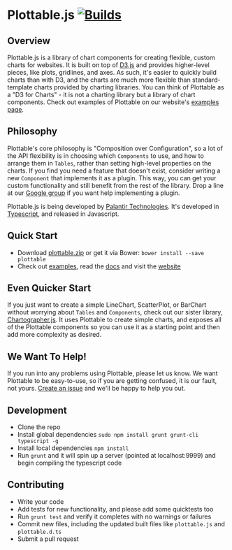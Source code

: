 Plottable.js [![Builds](https://api.travis-ci.org/repositories/palantir/plottable.png?branch=master)](https://travis-ci.org/palantir/plottable)
============

Overview
---

Plottable.js is a library of chart components for creating flexible, custom charts for websites. It is built on top of [D3.js](http://d3js.org/) and provides higher-level pieces, like plots, gridlines, and axes. As such, it's easier to quickly build charts than with D3, and the charts are much
more flexible than standard-template charts provided by charting libraries. You can think of Plottable as a "D3 for Charts" - it is not a charting library but a library of chart components. Check out examples of Plottable on our website's [examples page](http://plottablejs.org/examples/).

Philosophy
---
Plottable's core philosophy is "Composition over Configuration", so a lot of the API flexibility is in choosing which `Components` to use, and how to arrange them in `Tables`, rather than setting high-level properties on the charts. If you find you need a feature that doesn't exist, consider writing a new `Component` that implements it as a plugin. This way, you can get your custom functionality and still benefit from the rest of the library. Drop a line at our [Google group](https://groups.google.com/forum/#!forum/plottablejs) if you want help implementing a plugin.

Plottable.js is being developed by [Palantir Technologies](http://palantir.com/). It's developed in [Typescript](http://typescriptlang.org/), and released in Javascript.

Quick Start
---

- Download [plottable.zip](plottable.zip) or get it via Bower: `bower install --save plottable`
- Check out [examples](http://plottablejs.org/examples/), read the [docs](http://plottablejs.org/tutorials/) and visit the [website](http://plottablejs.org/)

Even Quicker Start
---
If you just want to create a simple LineChart, ScatterPlot, or BarChart without worrying about `Tables` and `Components`, check out our sister library, [Chartographer.js](https://github.com/palantir/chartographer/). It uses Plottable to create simple charts, and exposes all of the Plottable components so you can use it as a starting point and then add more complexity as desired.

We Want To Help!
---
If you run into any problems using Plottable, please let us know. We want Plottable to be easy-to-use, so if you are getting confused, it is our fault, not yours. [Create an issue](https://github.com/palantir/plottable/issues) and we'll be happy to help you out.

Development
---

- Clone the repo
- Install global dependencies `sudo npm install grunt grunt-cli typescript -g`
- Install local dependencies `npm install`
- Run `grunt` and it will spin up a server (pointed at localhost:9999) and begin compiling the typescript code

Contributing
---

- Write your code
- Add tests for new functionality, and please add some quicktests too
- Run `grunt test` and verify it completes with no warnings or failures
- Commit new files, including the updated built files like `plottable.js` and `plottable.d.ts`
- Submit a pull request
